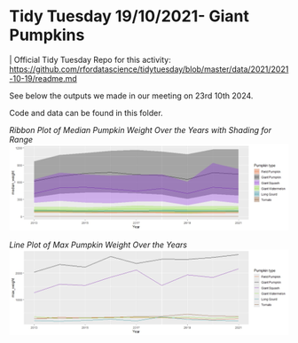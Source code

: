 # Tidy Tuesday 19/10/2021- Giant Pumpkins
| Official Tidy Tuesday Repo for this activity: https://github.com/rfordatascience/tidytuesday/blob/master/data/2021/2021-10-19/readme.md

See below the outputs we made in our meeting on 23rd 10th 2024. 

Code and data can be found in this folder.

_Ribbon Plot of Median Pumpkin Weight Over the Years with Shading for Range_
![Ribbon Plot](RibbonPlot.jpeg)

_Line Plot of Max Pumpkin Weight Over the Years_
![Line Plot](LinePlot.jpeg)
